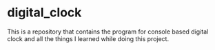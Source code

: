 # digital_clock
This is a repository that contains the program for  console based digital clock and all the things I learned while doing this project.
